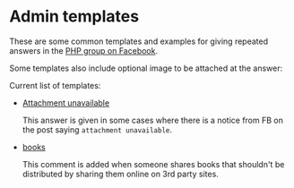 # Admin templates

These are some common templates and examples for giving repeated answers in the
[PHP group on Facebook](https://www.facebook.com/groups/2204685680/).

Some templates also include optional image to be attached at the answer:

Current list of templates:

* [Attachment unavailable](attachment-unavailable.txt)

  This answer is given in some cases where there is a notice from FB on the post
  saying `attachment unavailable`.

* [books](books.txt)

  This comment is added when someone shares books that shouldn't be distributed
  by sharing them online on 3rd party sites.
